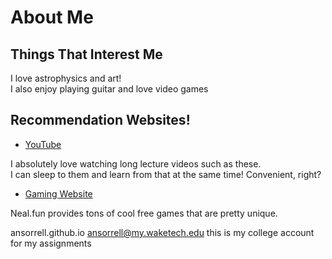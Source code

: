 
# About Me

## Things That Interest Me

I love astrophysics and art!  
I also enjoy playing guitar and love video games

## Recommendation Websites!

- [YouTube](https://youtu.be/Lm9SZf2XFCc?si=-T05fsFUZvsWPAyA)  

 I absolutely love watching long lecture videos such as these.  
 I can sleep to them and learn from that at the same time! Convenient, right?

- [Gaming Website](https://neal.fun/)  

 Neal.fun provides tons of cool free games that are pretty unique.

 ansorrell.github.io
 ansorrell@my.waketech.edu
 this is my college account
for my assignments
